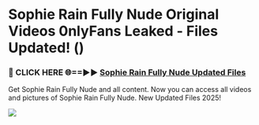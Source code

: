 # Sophie Rain Fully Nude Original Videos 0nlyFans Leaked - Files Updated! ()

<h3>🔴 CLICK HERE 🌐==►► <a href="https://tinyurl.com/2p9ay9w9" rel="nofollow">Sophie Rain Fully Nude Updated Files</a></h3>

Get Sophie Rain Fully Nude and all content. Now you can access all videos and pictures of Sophie Rain Fully Nude. New Updated Files 2025!

[![](https://i.imgur.com/KQgVmj3.gif)](https://tinyurl.com/2p9ay9w9)
